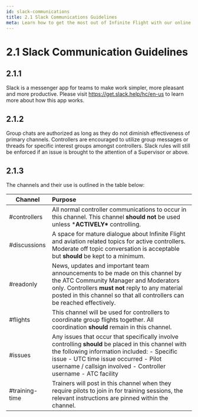```yaml
---
id: slack-communications
title: 2.1 Slack Communications Guidelines
meta: Learn how to get the most out of Infinite Flight with our online documentation.
---
```


# 2.1  Slack Communication Guidelines

 

## 2.1.1    

Slack is a messenger app for teams to make work simpler, more pleasant and more productive. Please visit https://get.slack.help/hc/en-us to learn more about how this app works.



## 2.1.2    

Group chats are authorized as long as they do not diminish effectiveness of primary channels. Controllers are encouraged to utilize group messages or threads for specific interest groups amongst controllers. Slack rules will still be enforced if an issue is brought to the attention of a Supervisor or above.

 

## 2.1.3   

 The channels and their use is outlined in the table below:

 

| **Channel**    | **Purpose**                                                  |
| -------------- | :----------------------------------------------------------- |
| #controllers   | All normal controller communications to occur  in this channel. This channel **should** **not** be used unless ***ACTIVELY\***  controlling. |
| #discussions   | A space for mature dialogue about Infinite  Flight and aviation related topics for active controllers. Moderate off topic  conversation is acceptable but **should** be kept to a minimum. |
| #readonly      | News, updates and important team  announcements to be made on this channel by the ATC Community Manager and  Moderators only. Controllers **must not** reply to  any material posted in this channel so that all controllers can be reached  effectively. |
| #flights       | This channel will be used for controllers to  coordinate group flights together. All coordination **should** remain in this channel. |
| #issues        | Any issues that occur that specifically  involve controlling **should** be placed in this channel with the  following information included:  -      Specific issue  -      UTC time issue occurred  -      Pilot username / callsign involved  -      Controller username  -      ATC facility |
| #training-time | Trainers  will post in this channel when they require pilots to join in for training  sessions, the relevant instructions are pinned within the channel. |

 